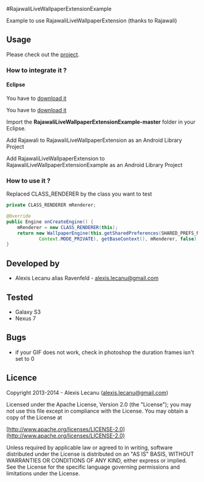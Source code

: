 #RajawaliLiveWallpaperExtensionExample


Example to use RajawaliLiveWallpaperExtension (thanks to Rajawali)


## Usage

Please check out the [project](https://github.com/ravenfeld/RajawaliLiveWallpaperExtensionExample/tree/master).


### How to integrate it ?

#### Eclipse
 You have to [download it](https://github.com/ravenfeld/RajawaliLiveWallpaperExtension/archive/master.zip) 
 
 You have to [download it](https://github.com/ravenfeld/Rajawali/archive/master.zip) 
 
 Import the **RajawaliLiveWallpaperExtensionExample-master** folder in your Eclipse.
 
 Add Rajawali to RajawaliLiveWallpaperExtension as an Android Library Project

 Add RajawaliLiveWallpaperExtension to RajawaliLiveWallpaperExtensionExample as an Android Library Project
   
### How to use it ?
Replaced CLASS_RENDERER by the class you want to test

``` java
private CLASS_RENDERER mRenderer;

@Override
public Engine onCreateEngine() {
	mRenderer = new CLASS_RENDERER(this);
	return new WallpaperEngine(this.getSharedPreferences(SHARED_PREFS_NAME,
			Context.MODE_PRIVATE), getBaseContext(), mRenderer, false);
}
```	  
## Developed by
  * Alexis Lecanu alias Ravenfeld - [alexis.lecanu@gmail.com](mailto:alexis.lecanu@gmail.com)
    	
## Tested 
  * Galaxy S3
  * Nexus 7
    
## Bugs
  * if your GIF does not work, check in photoshop the duration frames isn't set to 0
  
## Licence
    
Copyright 2013-2014 - Alexis Lecanu ([alexis.lecanu@gmail.com](mailto:alexis.lecanu@gmail.com))
    
Licensed under the Apache License, Version 2.0 (the "License"); you may not
use this file except in compliance with the License. You may obtain a copy of
the License at

  [http://www.apache.org/licenses/LICENSE-2.0](http://www.apache.org/licenses/LICENSE-2.0)
    
Unless required by applicable law or agreed to in writing, software
distributed under the License is distributed on an "AS IS" BASIS, WITHOUT
WARRANTIES OR CONDITIONS OF ANY KIND, either express or implied. See the
License for the specific language governing permissions and limitations under
the License.
